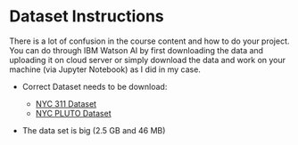 # Dataset Instructions

There is a lot of confusion in the course content and how to do your project. You can do through IBM Watson AI by first downloading the data and uploading it on cloud server
or simply download the data and work on your machine (via Jupyter Notebook) as I did in my case.

* Correct Dataset needs to be download:  
  * [NYC 311 Dataset](https://cocl.us/311_NYC_Dataset)
  * [NYC PLUTO Dataset](https://www1.nyc.gov/assets/planning/download/zip/data-maps/open-data/nyc_pluto_18v1.zip)

* The data set is big (2.5 GB and 46 MB)
